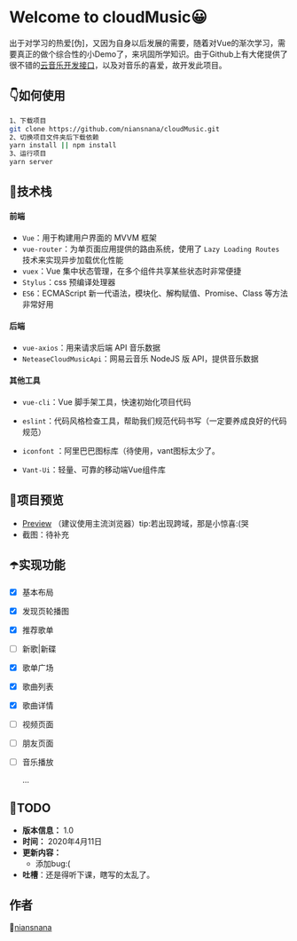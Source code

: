 # Welcome to cloudMusic😀

出于对学习的热爱[伪]，又因为自身以后发展的需要，随着对Vue的渐次学习，需要真正的做个综合性的小Demo了，来巩固所学知识。由于Github上有大佬提供了很不错的[云音乐开发接口](https://github.com/Binaryify/NeteaseCloudMusicApi)，以及对音乐的喜爱，故开发此项目。

## 👇如何使用

```sh
1、下载项目
git clone https://github.com/niansnana/cloudMusic.git
2、切换项目文件夹后下载依赖
yarn install || npm install
3、运行项目
yarn server
```

## 👀技术栈

#### 前端

- `Vue`：用于构建用户界面的 MVVM 框架
- `vue-router`：为单页面应用提供的路由系统，使用了 `Lazy Loading Routes` 技术来实现异步加载优化性能
- `vuex`：Vue 集中状态管理，在多个组件共享某些状态时非常便捷
- `Stylus`：css 预编译处理器
- `ES6`：ECMAScript 新一代语法，模块化、解构赋值、Promise、Class 等方法非常好用

#### 后端

- `vue-axios`：用来请求后端 API 音乐数据
- `NeteaseCloudMusicApi`：网易云音乐 NodeJS 版 API，提供音乐数据

#### 其他工具

- `vue-cli`：Vue 脚手架工具，快速初始化项目代码
- `eslint`：代码风格检查工具，帮助我们规范代码书写（一定要养成良好的代码规范）
- `iconfont` ：阿里巴巴图标库（待使用，vant图标太少了。

- `Vant-Ui`：轻量、可靠的移动端Vue组件库

## 👤项目预览

- [Preview](http://47.102.197.151:8001) （建议使用主流浏览器）tip:若出现跨域，那是小惊喜:(哭
- 截图：待补充

## ☂️实现功能

- [x] 基本布局

- [x] 发现页轮播图

- [x] 推荐歌单

- [ ] 新歌|新碟

- [x] 歌单广场

- [x] 歌曲列表

- [x] 歌曲详情

- [ ] 视频页面

- [ ] 朋友页面

- [ ] 音乐播放

  ...

## 🌸TODO

- **版本信息：** 1.0
- **时间：** 2020年4月11日
- **更新内容：**
  - 添加bug:(
- **吐槽**：还是得听下课，瞎写的太乱了。

## 作者

🐤[niansnana](https://niansnana.github.io/vuepress/about/)
